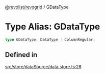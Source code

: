 [@revolist/revogrid](README.md) / GDataType

# Type Alias: GDataType

```ts
type GDataType: DataType | ColumnRegular;
```

## Defined in

[src/store/dataSource/data.store.ts:26](https://github.com/revolist/revogrid/blob/b7bc91178b5b059b1432f9bb6ddbfab652d2c8cf/src/store/dataSource/data.store.ts#L26)
